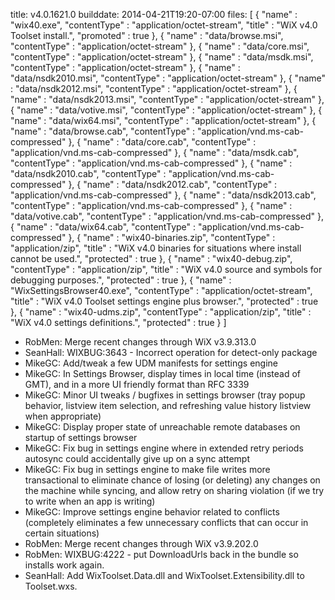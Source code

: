 title: v4.0.1621.0
builddate: 2014-04-21T19:20-07:00
files: [
  { "name" : "wix40.exe", "contentType" : "application/octet-stream", "title" : "WiX v4.0 Toolset install.", "promoted" : true },
  { "name" : "data/browse.msi", "contentType" : "application/octet-stream" },
  { "name" : "data/core.msi", "contentType" : "application/octet-stream" },
  { "name" : "data/msdk.msi", "contentType" : "application/octet-stream" },
  { "name" : "data/nsdk2010.msi", "contentType" : "application/octet-stream" },
  { "name" : "data/nsdk2012.msi", "contentType" : "application/octet-stream" },
  { "name" : "data/nsdk2013.msi", "contentType" : "application/octet-stream" },
  { "name" : "data/votive.msi", "contentType" : "application/octet-stream" },
  { "name" : "data/wix64.msi", "contentType" : "application/octet-stream" },
  { "name" : "data/browse.cab", "contentType" : "application/vnd.ms-cab-compressed" },
  { "name" : "data/core.cab", "contentType" : "application/vnd.ms-cab-compressed" },
  { "name" : "data/msdk.cab", "contentType" : "application/vnd.ms-cab-compressed" },
  { "name" : "data/nsdk2010.cab", "contentType" : "application/vnd.ms-cab-compressed" },
  { "name" : "data/nsdk2012.cab", "contentType" : "application/vnd.ms-cab-compressed" },
  { "name" : "data/nsdk2013.cab", "contentType" : "application/vnd.ms-cab-compressed" },
  { "name" : "data/votive.cab", "contentType" : "application/vnd.ms-cab-compressed" },
  { "name" : "data/wix64.cab", "contentType" : "application/vnd.ms-cab-compressed" },
  { "name" : "wix40-binaries.zip", "contentType" : "application/zip", "title" : "WiX v4.0 binaries for situations where install cannot be used.", "protected" : true },
  { "name" : "wix40-debug.zip", "contentType" : "application/zip", "title" : "WiX v4.0 source and symbols for debugging purposes.", "protected" : true },
  { "name" : "WixSettingsBrowser40.exe", "contentType" : "application/octet-stream", "title" : "WiX v4.0 Toolset settings engine plus browser.", "protected" : true },
  { "name" : "wix40-udms.zip", "contentType" : "application/zip", "title" : "WiX v4.0 settings definitions.", "protected" : true }
 ]

* RobMen: Merge recent changes through WiX v3.9.313.0
* SeanHall: WIXBUG:3643 - Incorrect operation for detect-only package
* MikeGC: Add/tweak a few UDM manifests for settings engine
* MikeGC: In Settings Browser, display times in local time (instead of GMT), and in a more UI friendly format than RFC 3339
* MikeGC: Minor UI tweaks / bugfixes in settings browser (tray popup behavior, listview item selection, and refreshing value history listview when appropriate)
* MikeGC: Display proper state of unreachable remote databases on startup of settings browser
* MikeGC: Fix bug in settings engine where in extended retry periods autosync could accidentally give up on a sync attempt
* MikeGC: Fix bug in settings engine to make file writes more transactional to eliminate chance of losing (or deleting) any changes on the machine while syncing, and allow retry on sharing violation (if we try to write when an app is writing)
* MikeGC: Improve settings engine behavior related to conflicts (completely eliminates a few unnecessary conflicts that can occur in certain situations)
* RobMen: Merge recent changes through WiX v3.9.202.0
* RobMen: WIXBUG:4222 - put DownloadUrls back in the bundle so installs work again.
* SeanHall: Add WixToolset.Data.dll and WixToolset.Extensibility.dll to Toolset.wxs.
